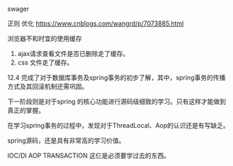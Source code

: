 swager



正则 优化
https://www.cnblogs.com/wangrd/p/7073885.html



浏览器不和时宜的使用缓存
1. ajax请求查看文件是否已删除走了缓存。
2. css 文件走了缓存。



12.4 完成了对于数据库事务及spring事务的初步了解，其中，spring事务的传播方式及其回滚机制还需巩固。

下一阶段则是对于spring 的核心功能进行源码级细致的学习。只有这样才能做到真正的掌握。

在学习spring事务的过程中，发现对于ThreadLocal、Aop的认识还是有写缺乏。

spring源码，还是具有非常高的学习价值。

IOC/DI AOP TRANSACTION 这仨是必须要学过去的东西。

